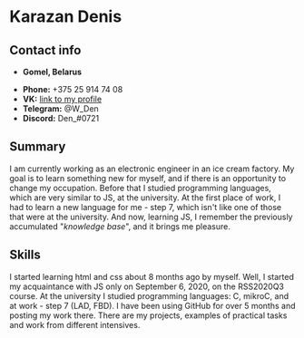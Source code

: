 # Karazan Denis

## Contact info

* **Gomel, Belarus**
- **Phone:** +375 25 914 74 08
- **VK:** [link to my profile](https://vk.com/wolfden)
- **Telegram:** @W_Den
- **Discord:** Den_#0721

## Summary
I am currently working as an electronic engineer in an ice cream factory. My goal is to learn something new for myself, and if there is an opportunity to change my occupation. Before that I studied programming languages, which are very similar to JS, ​​at the university. At the first place of work, I had to learn a new language for me - step 7, which isn't like one of  those that were at the university.  And now, learning JS, I remember the previously accumulated "*knowledge base*", and it brings me pleasure.

## Skills

I started learning html and css about 8 months ago by myself.  Well, I started my acquaintance with JS only on September 6, 2020, on the RSS2020Q3 course. At the university I studied programming languages: C, mikroC, and at work - step 7 (LAD, FBD). I have been using GitHub for over 5 months and posting my work there. There are my projects, examples of practical tasks and work from different intensives.